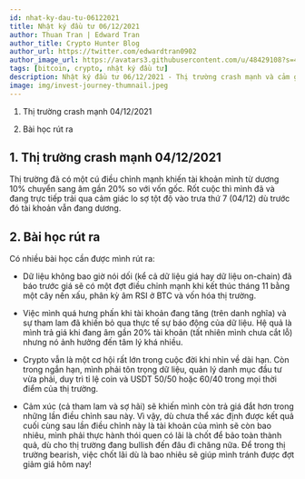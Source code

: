 ```yaml
---
id: nhat-ky-dau-tu-06122021
title: Nhật ký đầu tư 06/12/2021
author: Thuan Tran | Edward Tran
author_title: Crypto Hunter Blog
author_url: https://twitter.com/edwardtran0902
author_image_url: https://avatars3.githubusercontent.com/u/48429108?s=400&u=7b406ca007c3297cb08b14247ee8cba58aaf8451&v=4
tags: [bitcoin, crypto, nhật ký đầu tư]
description: Nhật ký đầu tư 06/12/2021 - Thị trường crash mạnh và cảm giác tài khoản đang dương sang âm
image: img/invest-journey-thumnail.jpeg
---
```


1. Thị trường crash mạnh 04/12/2021

2. Bài học rút ra

<!--truncate-->

## 1. Thị trường crash mạnh 04/12/2021

Thị trường đã có một cú điều chỉnh mạnh khiến tài khoản mình từ dương 10% chuyển sang âm gần 20% so với vốn gốc. Rốt cuộc thì mình đã và đang trực tiếp trải qua cảm giác lo sợ tột độ vào trưa thứ 7 (04/12) dù trước đó tài khoản vẫn đang dương.

## 2. Bài học rút ra

Có nhiều bài học cần được mình rút ra:

- Dữ liệu không bao giờ nói dối (kể cả dữ liệu giá hay dữ liệu on-chain) đã báo trước giá sẽ có một đợt điều chỉnh mạnh khi kết thúc tháng 11 bằng một cây nến xấu, phân kỳ âm RSI ở BTC và vốn hóa thị trường.

- Việc mình quá hưng phấn khi tài khoản đang tăng (trên danh nghĩa) và sự tham lam đã khiến bỏ qua thực tế sự báo động của dữ liệu. Hệ quả là mình trả giá khi đang âm gần 20% tài khoản (tất nhiên mình chưa cắt lỗ) nhưng nó ảnh hưởng đến tâm lý khá nhiều.

- Crypto vẫn là một cơ hội rất lớn trong cuộc đời khi nhìn về dài hạn. Còn trong ngắn hạn, mình phải tôn trọng dữ liệu, quản lý danh mục đầu tư vừa phải, duy trì tỉ lệ coin và USDT 50/50 hoặc 60/40 trong mọi thời điểm của thị trường.

- Cảm xúc (cả tham lam và sợ hãi) sẽ khiến mình còn trả giá đắt hơn trong những lần điều chỉnh sau này. Vì vậy, dù chưa thể xác định được kết quả cuối cùng sau lần điều chỉnh này là tài khoản của mình sẽ còn bao nhiêu, mình phải thực hành thói quen có lãi là chốt để bảo toàn thành quả, dù cho thị trường đang bullish đến đâu đi chăng nữa. Để trong thị trường bearish, việc chốt lãi dù là bao nhiêu sẽ giúp mình tránh được đợt giảm giá hôm nay!
